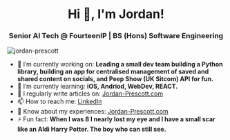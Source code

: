 <h1 align="center">Hi 👋, I'm Jordan!</h1>
<h3 align="center">Senior AI Tech @ FourteenIP | BS (Hons) Software Engineering</h3>

<p align="left"> <img src="https://komarev.com/ghpvc/?username=jordan-prescott&label=Profile%20views&color=0e75b6&style=flat" alt="jordan-prescott" /> </p>

- 🔭 I’m currently working on: **Leading a small dev team building a Python library, building an app for centralised management of saved and shared content on socials, and Peep Show (UK Sitcom) API for fun.**
- 🌱 I’m currently learning: **iOS, Andriod, WebDev, REACT.**
- 📝 I regularly write articles on: [Jordan-Prescott.com](https://jordanprescott.super.site/blog)
- 📫 How to reach me: [LinkedIn](https://www.linkedin.com/in/jordan-prescott/)
- 📄 Know about my experiences: [Jordan-Prescott.com](https://jordan-prescott.com)
- ⚡ Fun fact: **When I was 8 I nearly lost my eye and I have a small scar like an Aldi Harry Potter. The boy who can still see.**
 
